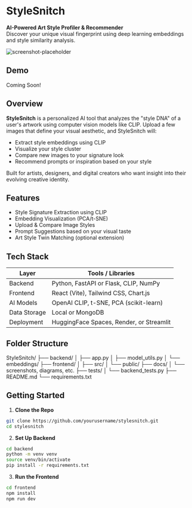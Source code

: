 # StyleSnitch

**AI-Powered Art Style Profiler & Recommender**  
Discover your unique visual fingerprint using deep learning embeddings and style similarity analysis.

![screenshot-placeholder](docs/screenshot.png)

## Demo

Coming Soon!

## Overview

**StyleSnitch** is a personalized AI tool that analyzes the "style DNA" of a user's artwork using computer vision models like CLIP. Upload a few images that define your visual aesthetic, and StyleSnitch will:
- Extract style embeddings using CLIP
- Visualize your style cluster
- Compare new images to your signature look
- Recommend prompts or inspiration based on your style

Built for artists, designers, and digital creators who want insight into their evolving creative identity.

## Features

- Style Signature Extraction using CLIP
- Embedding Visualization (PCA/t-SNE)
- Upload & Compare Image Styles
- Prompt Suggestions based on your visual taste
- Art Style Twin Matching (optional extension)


## Tech Stack

| Layer          | Tools / Libraries                           |
|----------------|----------------------------------------------|
| Backend        | Python, FastAPI or Flask, CLIP, NumPy        |
| Frontend       | React (Vite), Tailwind CSS, Chart.js         |
| AI Models      | OpenAI CLIP, t-SNE, PCA (scikit-learn)       |
| Data Storage   | Local or MongoDB                             |
| Deployment     | HuggingFace Spaces, Render, or Streamlit     |


## Folder Structure

StyleSnitch/
├── backend/
│ ├── app.py
│ ├── model_utils.py
│ └── embeddings/
├── frontend/
│ ├── src/
│ └── public/
├── docs/
│ └── screenshots, diagrams, etc.
├── tests/
│ └── backend_tests.py
├── README.md
└── requirements.txt


## Getting Started

1. **Clone the Repo**
```bash
git clone https://github.com/yourusername/stylesnitch.git
cd stylesnitch
```
2. **Set Up Backend**
```bash
cd backend
python -m venv venv
source venv/bin/activate
pip install -r requirements.txt
```
3. **Run the Frontend**
```bash
cd frontend
npm install
npm run dev
```